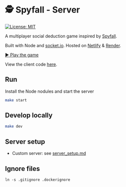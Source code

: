 # 🕵️ Spyfall - Server

[![License: MIT](https://img.shields.io/badge/license-MIT-green)](https://github.com/VeryBadFrags/spyfall-server/blob/main/LICENSE)

A multiplayer social deduction game inspired by [Spyfall](https://hwint.ru/portfolio-item/spyfall/).

Built with Node and [socket.io](https://socket.io).
Hosted on [Netlify](https://www.netlify.com) & [Render](https://render.com).

[▶️ Play the game](https://spy.verybadfrags.com)

View the client code [here](https://github.com/VeryBadFrags/spyfall-client).

## Run

Install the Node nodules and start the server

```sh
make start
```

## Develop locally

```sh
make dev
```

## Server setup

- Custom server: see [server_setup.md](docs/server_setup.md)

## Ignore files

```shell
ln -s .gitignore .dockerignore
```
